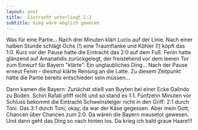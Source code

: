 ```yaml
---
layout: post
title:  Eintracht unterliegt 1:3
subtitle: Sieg wäre möglich gewesen
---
```


Was für eine Partie... Nach drei Minuten klärt Lucio auf der Linie. Nach einer halben Stunde schlägt Ochs (!) eine Traumflanke und Köhler (!) köpft das 1:0. Kurz vor der Pause hatte die Eintracht das 2:0 auf dem Fuß. Fenin hatte glänzend auf Amanatidis zurückgelegt, der freistehend vor dem leeren Tor zum Einwurf für Bayern "klärte". Ein unglaubliches Ding... Nach der Pause erneut Fenin - diesmal klärte Rensing an die Latte. Zu diesem Zeitpunkt hätte die Partie bereits entschieden sein müssen...

Dann kamen die Bayern: Zunächst stieß van Buyten bei einer Ecke Galindo zu Boden. Schiri Rafati pfiff nicht und so stand es 1:1. Fünfzehn Minuten vor Schluss bekommt die Eintracht Schweinsteiger nicht in den Griff: 2:1 durch Toni. Das 3:1 durch Toni, okay, da war der Käse gegessen. Aber mein Gott, Chancen über Chancen zum 2:0. Da wären die Bayern mausetot gewesen. Und dann geht das Ding so nach hinten los. Da krieg ich bald graue Haare!!!
